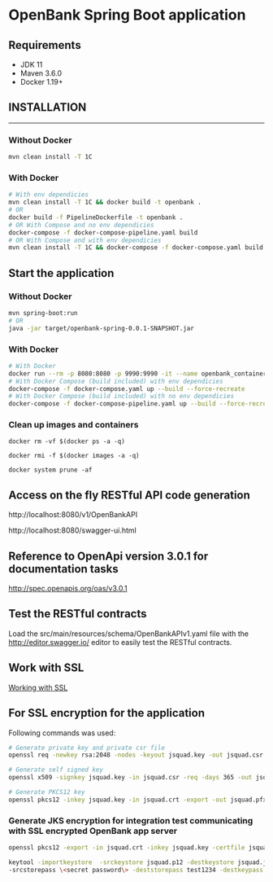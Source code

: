 # OpenBank Spring Boot application

## Requirements

* JDK 11
* Maven 3.6.0
* Docker 1.19+

## INSTALLATION
---------------

### Without Docker

````bash
mvn clean install -T 1C
````

### With Docker

````bash
# With env dependicies
mvn clean install -T 1C && docker build -t openbank .
# OR
docker build -f PipelineDockerfile -t openbank .
# OR With Compose and no env dependicies
docker-compose -f docker-compose-pipeline.yaml build
# OR With Compose and with env dependicies
mvn clean install -T 1C && docker-compose -f docker-compose.yaml build
````

## Start the application

### Without Docker

```bash
mvn spring-boot:run
# OR
java -jar target/openbank-spring-0.0.1-SNAPSHOT.jar
```

### With Docker

````bash
# With Docker
docker run --rm -p 8080:8080 -p 9990:9990 -it --name openbank_container openbank
# With Docker Compose (build included) with env dependicies
docker-compose -f docker-compose.yaml up --build --force-recreate
# With Docker Compose (build included) with no env dependicies
docker-compose -f docker-compose-pipeline.yaml up --build --force-recreate
````

### Clean up images and containers

`docker rm -vf $(docker ps -a -q)`

`docker rmi -f $(docker images -a -q)`

`docker system prune -af`

## Access on the fly RESTful API code generation

http://localhost:8080/v1/OpenBankAPI

http://localhost:8080/swagger-ui.html

## Reference to OpenApi version 3.0.1 for documentation tasks

http://spec.openapis.org/oas/v3.0.1


## Test the RESTful contracts

Load the src/main/resources/schema/OpenBankAPIv1.yaml file with the 
http://editor.swagger.io/ editor to easily test the RESTful 
contracts.

## Work with SSL

[Working with SSL](doc/working_with_ssl.MD)

## For SSL encryption for the application

Following commands was used:

````bash
# Generate private key and private csr file
openssl req -newkey rsa:2048 -nodes -keyout jsquad.key -out jsquad.csr

# Generate self signed key
openssl x509 -signkey jsquad.key -in jsquad.csr -req -days 365 -out jsquad.crt

# Generate PKCS12 key
openssl pkcs12 -inkey jsquad.key -in jsquad.crt -export -out jsquad.pfx
````

### Generate JKS encryption for integration test communicating with SSL encrypted OpenBank app server

````bash
openssl pkcs12 -export -in jsquad.crt -inkey jsquad.key -certfile jsquad.crt -name "jsquad" -out jsquad.p12

keytool -importkeystore  -srckeystore jsquad.p12 -destkeystore jsquad.jks -srcstoretype PKCS12 -deststoretype jks \
-srcstorepass \<secret password\> -deststorepass test1234 -destkeypass test1234
````